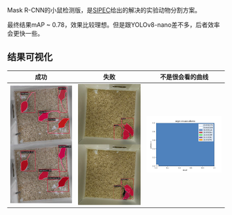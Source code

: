 Mask R-CNN的小鼠检测版，是[SIPEC](https://github.com/SIPEC-Animal-Data-Analysis/SIPEC)给出的解决的实验动物分割方案。

最终结果mAP ~ 0.78，效果比较理想。但是跟YOLOv8-nano差不多，后者效率会更快一些。

## 结果可视化

|成功|失败|不是很会看的曲线|
|-|-|-|
|![1](https://github.com/tctco/mmlab/blob/main/detection-mice/imgs/1_preprocessed_8256_0.9.png?raw=true)|![1](https://github.com/tctco/mmlab/blob/main/detection-mice/imgs/4-5_10787_0.75.png?raw=true)|![1](https://github.com/tctco/mmlab/blob/main/detection-mice/imgs/segm-mouse-allarea.png?raw=true)|